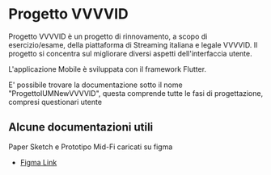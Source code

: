 # Progetto VVVVID

Progetto VVVVID è un progetto di rinnovamento, a scopo di esercizio/esame, della piattaforma di Streaming italiana e legale VVVVID. Il progetto si concentra sul migliorare diversi aspetti dell'interfaccia utente.

L'applicazione Mobile è sviluppata con il framework Flutter.

E' possibile trovare la documentazione sotto il nome "ProgettoIUMNewVVVVID", questa comprende tutte le fasi di progettazione, compresi questionari utente

## Alcune documentazioni utili
Paper Sketch e Prototipo Mid-Fi caricati su figma

- [Figma Link](https://www.figma.com/file/xrltX2XzGQnT3dtBQSTQrp/ProgettoVVVVID?node-id=0%3A1)
